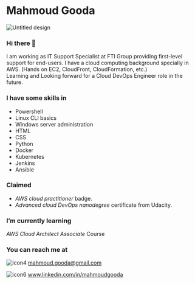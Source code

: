 

<!--
**MahmoudGooda/MahmoudGooda** is a ✨ _special_ ✨ repository because its `README.md` (this file) appears on your GitHub profile.

Here are some ideas to get you started:

- 🔭 I’m currently working on ...
- 🌱 I’m currently learning ...
- 👯 I’m looking to collaborate on ...
- 🤔 I’m looking for help with ...
- 💬 Ask me about ...
- 📫 How to reach me: ...
- 😄 Pronouns: ...
- ⚡ Fun fact: ...
-->
# Mahmoud Gooda #

![Untitled design](https://user-images.githubusercontent.com/105418424/170351281-ff61b945-e4e3-48f1-93b2-e2054e93c8bf.png)
### Hi there 👋
I am working as IT Support Specialist at FTI Group providing first-level support for end-users.
I have a cloud computing background specially in AWS. (Hands on EC2, CloudFront, CloudFormation, etc.)<br>
Learning and Looking forward for a Cloud DevOps Engineer role in the future.

### I have some skills in
- Powershell
- Linux CLI basics
- Windows server administration
- HTML
- CSS
- Python
- Docker
- Kubernetes
- Jenkins
- Ansible

### Claimed
- *AWS cloud practitioner* badge.
- *Advanced cloud DevOps nanodegree* certificate from Udacity.

### I’m currently learning
*AWS Cloud Architect Associate* Course

### You can reach me at

![icon4](https://user-images.githubusercontent.com/105418424/170352438-bacb6c81-d0ec-4eac-868d-44f2c7fdf322.jpg)  mahmoud.gooda@gmail.com

![icon6](https://user-images.githubusercontent.com/105418424/170353077-8343b264-076b-4c55-9079-2058961e4064.jpg) www.linkedin.com/in/mahmoudgooda
